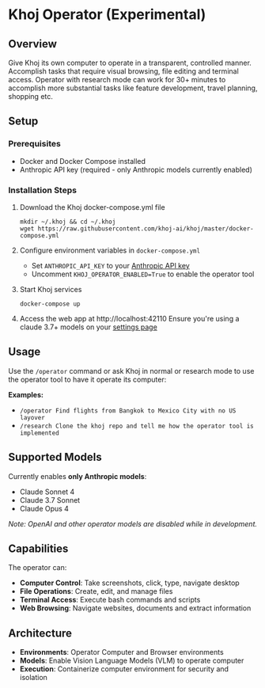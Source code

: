 # Khoj Operator (Experimental)

## Overview
Give Khoj its own computer to operate in a transparent, controlled manner. Accomplish tasks that require visual browsing, file editing and terminal access. Operator with research mode can work for 30+ minutes to accomplish more substantial tasks like feature development, travel planning, shopping etc.

## Setup

### Prerequisites
- Docker and Docker Compose installed
- Anthropic API key (required - only Anthropic models currently enabled)

### Installation Steps
1. Download the Khoj docker-compose.yml file
    ```shell
    mkdir ~/.khoj && cd ~/.khoj
    wget https://raw.githubusercontent.com/khoj-ai/khoj/master/docker-compose.yml
    ```

2. Configure environment variables in `docker-compose.yml`
    - Set `ANTHROPIC_API_KEY` to your [Anthropic API key](https://console.anthropic.com/settings/keys)
    - Uncomment `KHOJ_OPERATOR_ENABLED=True` to enable the operator tool

3. Start Khoj services
    ```shell
    docker-compose up
    ```

4. Access the web app at http://localhost:42110
   Ensure you're using a claude 3.7+ models on your [settings page](http://localhost:42110/settings)

## Usage
Use the `/operator` command or ask Khoj in normal or research mode to use the operator tool to have it operate its computer:

**Examples:**
- `/operator Find flights from Bangkok to Mexico City with no US layover`
- `/research Clone the khoj repo and tell me how the operator tool is implemented`

## Supported Models

Currently enables **only Anthropic models**:
- Claude Sonnet 4
- Claude 3.7 Sonnet
- Claude Opus 4

*Note: OpenAI and other operator models are disabled while in development.*

## Capabilities

The operator can:
- **Computer Control**: Take screenshots, click, type, navigate desktop
- **File Operations**: Create, edit, and manage files
- **Terminal Access**: Execute bash commands and scripts
- **Web Browsing**: Navigate websites, documents and extract information

## Architecture

- **Environments**: Operator Computer and Browser environments
- **Models**: Enable Vision Language Models (VLM) to operate computer
- **Execution**: Containerize computer environment for security and isolation
